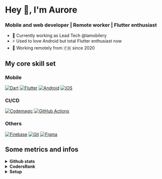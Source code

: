# Hey 👋, I'm Aurore
### Mobile and web developer | Remote worker | Flutter enthusiast

- 🔭 Currently working as Lead Tech @lamobilery
- ⚡ Used to love Android but total Flutter enthusiast now  
- 🧭 Working remotely from 🇫🇷 since 2020

## My core skill set
### Mobile
[![Dart](https://img.shields.io/badge/Dart-0175C2?style=for-the-badge&logo=dart&logoColor=white)](https://dart.dev/)
[![Flutter](https://img.shields.io/badge/Flutter-02569B?style=for-the-badge&logo=flutter&logoColor=white)](https://flutter.dev/)
[![Android](https://img.shields.io/badge/Android-3DDC84?style=for-the-badge&logo=android&logoColor=white)](https://www.android.com/)
[![iOS](https://img.shields.io/badge/iOS-000000?style=for-the-badge&logo=ios&logoColor=white)](https://www.apple.com/ios/)

### CI/CD
[![Codemagic](https://img.shields.io/badge/Codemagic-F45E3F?style=for-the-badge&logo=codemagic&logoColor=white)](https://codemagic.io)
[![GitHub Actions](https://img.shields.io/badge/GitHub_Actions-2088FF?style=for-the-badge&logo=github-actions&logoColor=white)](https://github.com/features/actions)

### Others
[![Firebase](https://img.shields.io/badge/Firebase-FFCA28?style=for-the-badge&logo=firebase&logoColor=black)](https://firebase.google.com/)
[![Git](https://img.shields.io/badge/Git-F05032?style=for-the-badge&logo=git&logoColor=white)](https://git-scm.com/)
[![Figma](https://img.shields.io/badge/Figma-F24E1E?style=for-the-badge&logo=figma&logoColor=white)](https://www.figma.com/)

## Some metrics and infos
<details>
    <summary><strong>Github stats</strong></summary>

[![Ashutosh's github activity graph](https://ghactivity.mrayush.me/graph?username=auroret&bg_color=000000&color=699e4c&line=41c837&point=ffffff&area=true&hide_border=true)](https://github.com/ashutosh00710/github-readme-activity-graph)
    
![trophy](https://github-profile-trophy.vercel.app/?username=auroret&rank=S,SS,SSS,SECRET,AAA,AA,A&no-bg=true)
</details>

<details>
    <summary><strong>CodersRank</strong></summary>
<br/>

[CodersRank](https://profile.codersrank.io/user/auroret)    
    
</details>

<details>
    <summary><strong>Setup</strong></summary>

- Laptop: MacBookPro (M1)
- Terminal: ZSH/OhMyZsh (Powerlevel9k)
- IDE: Android Studio - XCode
- Personal documentation: Typora
</details>
 
